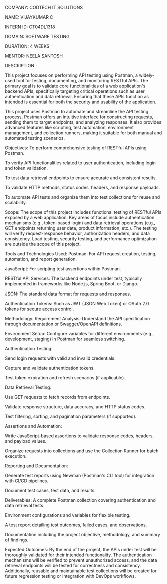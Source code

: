 COMPANY: CODTECH IT SOLUTIONS

NAME: VIJAYKUMAR C

INTERN ID: CT04DL1318

DOMAIN: SOFTWARE TESTING

DURATION: 4 WEEKS

MENTOR: NEELA SANTOSH

DESCRIPTION : 

This project focuses on performing API testing using Postman, a widely-used tool for testing, documenting, and monitoring RESTful APIs. The primary goal is to validate core functionalities of a web application's backend APIs, specifically targeting critical operations such as user authentication and data retrieval. Ensuring that these APIs function as intended is essential for both the security and usability of the application.

This project uses Postman to automate and streamline the API testing process. Postman offers an intuitive interface for constructing requests, sending them to target endpoints, and analyzing responses. It also provides advanced features like scripting, test automation, environment management, and collection runners, making it suitable for both manual and automated testing scenarios.

Objectives: 
To perform comprehensive testing of RESTful APIs using Postman.

To verify API functionalities related to user authentication, including login and token validation.

To test data retrieval endpoints to ensure accurate and consistent results.

To validate HTTP methods, status codes, headers, and response payloads.

To automate API tests and organize them into test collections for reuse and scalability.

Scope: The scope of this project includes functional testing of RESTful APIs exposed by a web application. Key areas of focus include authentication mechanisms (e.g., token-based login) and data retrieval operations (e.g., GET endpoints returning user data, product information, etc.). The testing will verify request-response behavior, authorization headers, and data consistency. Load testing, security testing, and performance optimization are outside the scope of this project.

Tools and Technologies Used: Postman: For API request creation, testing, automation, and report generation.

JavaScript: For scripting test assertions within Postman.

RESTful API Services: The backend endpoints under test, typically implemented in frameworks like Node.js, Spring Boot, or Django.

JSON: The standard data format for requests and responses.

Authentication Tokens: Such as JWT (JSON Web Token) or OAuth 2.0 tokens for secure access control.

Methodology: Requirement Analysis: Understand the API specification through documentation or Swagger/OpenAPI definitions.

Environment Setup: Configure variables for different environments (e.g., development, staging) in Postman for seamless switching.

Authentication Testing:

Send login requests with valid and invalid credentials.

Capture and validate authentication tokens.

Test token expiration and refresh scenarios (if applicable).

Data Retrieval Testing:

Use GET requests to fetch records from endpoints.

Validate response structure, data accuracy, and HTTP status codes.

Test filtering, sorting, and pagination parameters (if supported).

Assertions and Automation:

Write JavaScript-based assertions to validate response codes, headers, and payload values.

Organize requests into collections and use the Collection Runner for batch execution.

Reporting and Documentation:

Generate test reports using Newman (Postman's CLI tool) for integration with CI/CD pipelines.

Document test cases, test data, and results.

Deliverables: A complete Postman collection covering authentication and data retrieval tests.

Environment configurations and variables for flexible testing.

A test report detailing test outcomes, failed cases, and observations.

Documentation including the project objective, methodology, and summary of findings.

Expected Outcomes: By the end of the project, the APIs under test will be thoroughly validated for their intended functionality. The authentication mechanisms will be verified to prevent unauthorized access, and the data retrieval endpoints will be tested for correctness and consistency. Additionally, reusable and maintainable test collections will be created for future regression testing or integration with DevOps workflows.
